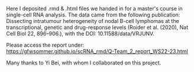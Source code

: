Here I deposited .rmd & .html files we handed in for a master's course in single-cell RNA analysis. The data came from the following publication: Dissecting intratumour heterogeneity of nodal B-cell lymphomas at the transcriptional, genetic and drug-response levels (Roider et al. (2020), Nat Cell Biol 22, 896–906.), with the DOI: 10.11588/data/VRJUNV.

Please access the report under: https://gfwsommer.github.io/scRNA_rmd/Q-Team_2_report_WS22-23.html

Many thanks to Yi Bei, with whom I collaborated on this project.

